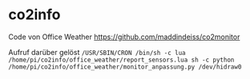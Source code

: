 # co2info
Code von Office Weather
https://github.com/maddindeiss/co2monitor



Aufruf darüber gelöst
    ```
/USR/SBIN/CRON
  /bin/sh -c lua /home/pi/co2info/office_weather/report_sensors.lua
    sh -c python /home/pi/co2info/office_weather/monitor_anpassung.py /dev/hidraw0
    ```
